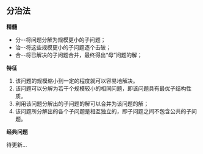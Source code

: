 ## 分治法

**精髓**

- 分--将问题分解为规模更小的子问题；
- 治--将这些规模更小的子问题逐个击破；
- 合--将已解决的子问题合并，最终得出“母”问题的解；

**特征**

1. 该问题的规模缩小到一定的程度就可以容易地解决。
2. 该问题可以分解为若干个规模较小的相同问题，即该问题具有最优子结构性质。
3. 利用该问题分解出的子问题的解可以合并为该问题的解；
4. 该问题所分解出的各个子问题是相互独立的，即子问题之间不包含公共的子问题。

**经典问题**

待更新...